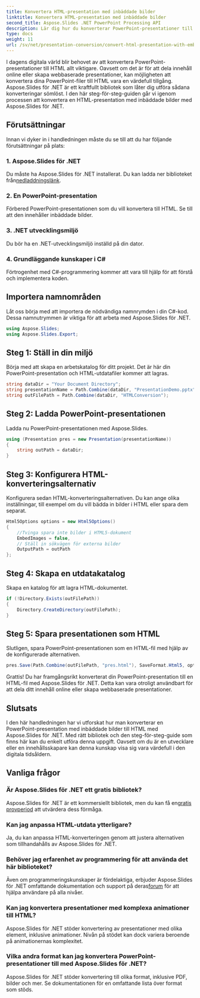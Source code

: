 ```yaml
---
title: Konvertera HTML-presentation med inbäddade bilder
linktitle: Konvertera HTML-presentation med inbäddade bilder
second_title: Aspose.Slides .NET PowerPoint Processing API
description: Lär dig hur du konverterar PowerPoint-presentationer till HTML med inbäddade bilder med Aspose.Slides för .NET. Steg-för-steg-guide för sömlös konvertering.
type: docs
weight: 11
url: /sv/net/presentation-conversion/convert-html-presentation-with-embedded-images/
---
```


I dagens digitala värld blir behovet av att konvertera PowerPoint-presentationer till HTML allt viktigare. Oavsett om det är för att dela innehåll online eller skapa webbaserade presentationer, kan möjligheten att konvertera dina PowerPoint-filer till HTML vara en värdefull tillgång. Aspose.Slides för .NET är ett kraftfullt bibliotek som låter dig utföra sådana konverteringar sömlöst. I den här steg-för-steg-guiden går vi igenom processen att konvertera en HTML-presentation med inbäddade bilder med Aspose.Slides för .NET.

## Förutsättningar

Innan vi dyker in i handledningen måste du se till att du har följande förutsättningar på plats:

### 1. Aspose.Slides för .NET

 Du måste ha Aspose.Slides för .NET installerat. Du kan ladda ner biblioteket från[nedladdningslänk](https://releases.aspose.com/slides/net/).

### 2. En PowerPoint-presentation

Förbered PowerPoint-presentationen som du vill konvertera till HTML. Se till att den innehåller inbäddade bilder.

### 3. .NET utvecklingsmiljö

Du bör ha en .NET-utvecklingsmiljö inställd på din dator.

### 4. Grundläggande kunskaper i C#

Förtrogenhet med C#-programmering kommer att vara till hjälp för att förstå och implementera koden.

## Importera namnområden

Låt oss börja med att importera de nödvändiga namnrymden i din C#-kod. Dessa namnutrymmen är viktiga för att arbeta med Aspose.Slides för .NET.

```csharp
using Aspose.Slides;
using Aspose.Slides.Export;
```

## Steg 1: Ställ in din miljö

Börja med att skapa en arbetskatalog för ditt projekt. Det är här din PowerPoint-presentation och HTML-utdatafiler kommer att lagras.

```csharp
string dataDir = "Your Document Directory";
string presentationName = Path.Combine(dataDir, "PresentationDemo.pptx");
string outFilePath = Path.Combine(dataDir, "HTMLConversion");
```

## Steg 2: Ladda PowerPoint-presentationen

Ladda nu PowerPoint-presentationen med Aspose.Slides.

```csharp
using (Presentation pres = new Presentation(presentationName))
{
    string outPath = dataDir;
}
```

## Steg 3: Konfigurera HTML-konverteringsalternativ

Konfigurera sedan HTML-konverteringsalternativen. Du kan ange olika inställningar, till exempel om du vill bädda in bilder i HTML eller spara dem separat.

```csharp
Html5Options options = new Html5Options()
{
    //Tvinga spara inte bilder i HTML5-dokument
    EmbedImages = false,
    // Ställ in sökvägen för externa bilder
    OutputPath = outPath
};
```

## Steg 4: Skapa en utdatakatalog

Skapa en katalog för att lagra HTML-dokumentet.

```csharp
if (!Directory.Exists(outFilePath))
{
    Directory.CreateDirectory(outFilePath);
}
```

## Steg 5: Spara presentationen som HTML

Slutligen, spara PowerPoint-presentationen som en HTML-fil med hjälp av de konfigurerade alternativen.

```csharp
pres.Save(Path.Combine(outFilePath, "pres.html"), SaveFormat.Html5, options);
```

Grattis! Du har framgångsrikt konverterat din PowerPoint-presentation till en HTML-fil med Aspose.Slides för .NET. Detta kan vara otroligt användbart för att dela ditt innehåll online eller skapa webbaserade presentationer.

## Slutsats

I den här handledningen har vi utforskat hur man konverterar en PowerPoint-presentation med inbäddade bilder till HTML med Aspose.Slides för .NET. Med rätt bibliotek och den steg-för-steg-guide som finns här kan du enkelt utföra denna uppgift. Oavsett om du är en utvecklare eller en innehållsskapare kan denna kunskap visa sig vara värdefull i den digitala tidsåldern.

## Vanliga frågor

### Är Aspose.Slides för .NET ett gratis bibliotek?
 Aspose.Slides för .NET är ett kommersiellt bibliotek, men du kan få en[gratis provperiod](https://releases.aspose.com/) att utvärdera dess förmåga.

### Kan jag anpassa HTML-utdata ytterligare?
Ja, du kan anpassa HTML-konverteringen genom att justera alternativen som tillhandahålls av Aspose.Slides för .NET.

### Behöver jag erfarenhet av programmering för att använda det här biblioteket?
Även om programmeringskunskaper är fördelaktiga, erbjuder Aspose.Slides för .NET omfattande dokumentation och support på deras[forum](https://forum.aspose.com/) för att hjälpa användare på alla nivåer.

### Kan jag konvertera presentationer med komplexa animationer till HTML?
Aspose.Slides för .NET stöder konvertering av presentationer med olika element, inklusive animationer. Nivån på stödet kan dock variera beroende på animationernas komplexitet.

### Vilka andra format kan jag konvertera PowerPoint-presentationer till med Aspose.Slides för .NET?
Aspose.Slides för .NET stöder konvertering till olika format, inklusive PDF, bilder och mer. Se dokumentationen för en omfattande lista över format som stöds.